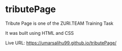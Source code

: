 # tributePage

Tribute Page is one of the ZURI.TEAM Training Task

It was built using HTML and CSS

Live URL: https://umarsalihu99.github.io/tributePage/